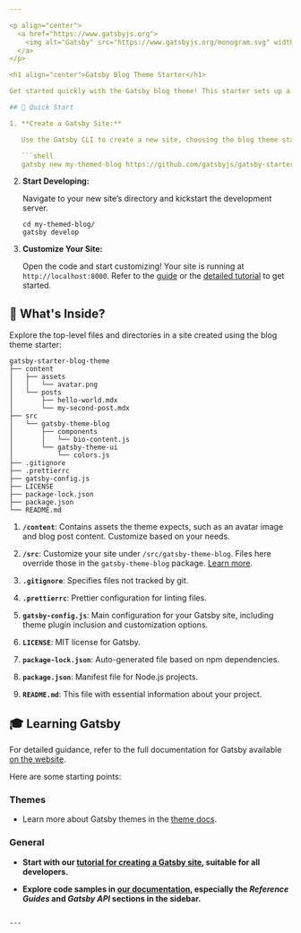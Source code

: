 ```yaml
---

<p align="center">
  <a href="https://www.gatsbyjs.org">
    <img alt="Gatsby" src="https://www.gatsbyjs.org/monogram.svg" width="60" />
  </a>
</p>

<h1 align="center">Gatsby Blog Theme Starter</h1>

Get started quickly with the Gatsby blog theme! This starter sets up a new Gatsby site preconfigured to seamlessly work with the [official Gatsby blog theme](https://www.npmjs.com/package/gatsby-theme-blog).

## 🚀 Quick Start

1. **Create a Gatsby Site:**

   Use the Gatsby CLI to create a new site, choosing the blog theme starter.

   ```shell
   gatsby new my-themed-blog https://github.com/gatsbyjs/gatsby-starter-blog-theme
   ```

2. **Start Developing:**

   Navigate to your new site’s directory and kickstart the development server.

   ```shell
   cd my-themed-blog/
   gatsby develop
   ```

3. **Customize Your Site:**

   Open the code and start customizing! Your site is running at `http://localhost:8000`. Refer to the [guide](https://gatsbyjs.org/docs/themes/using-a-gatsby-theme) or the [detailed tutorial](https://gatsbyjs.org/tutorial/using-a-theme) to get started.

## 🧐 What's Inside?

Explore the top-level files and directories in a site created using the blog theme starter:

```text
gatsby-starter-blog-theme
├── content
│   ├── assets
│   │   └── avatar.png
│   └── posts
│       ├── hello-world.mdx
│       └── my-second-post.mdx
├── src
│   └── gatsby-theme-blog
│       ├── components
│       │   └── bio-content.js
│       └── gatsby-theme-ui
│           └── colors.js
├── .gitignore
├── .prettierrc
├── gatsby-config.js
├── LICENSE
├── package-lock.json
├── package.json
└── README.md
```

1. **`/content`**: Contains assets the theme expects, such as an avatar image and blog post content. Customize based on your needs.

2. **`/src`**: Customize your site under `/src/gatsby-theme-blog`. Files here override those in the `gatsby-theme-blog` package. [Learn more](https://gatsbyjs.org/docs/themes/using-a-gatsby-theme).

3. **`.gitignore`**: Specifies files not tracked by git.

4. **`.prettierrc`**: Prettier configuration for linting files.

5. **`gatsby-config.js`**: Main configuration for your Gatsby site, including theme plugin inclusion and customization options.

6. **`LICENSE`**: MIT license for Gatsby.

7. **`package-lock.json`**: Auto-generated file based on npm dependencies.

8. **`package.json`**: Manifest file for Node.js projects.

9. **`README.md`**: This file with essential information about your project.

## 🎓 Learning Gatsby

For detailed guidance, refer to the full documentation for Gatsby available [on the website](https://www.gatsbyjs.org/).

Here are some starting points:

### Themes

- Learn more about Gatsby themes in the [theme docs](https://www.gatsbyjs.org/docs/themes/).

### General

- **Start with our [tutorial for creating a Gatsby site](https://www.gatsbyjs.org/tutorial/), suitable for all developers.**

- **Explore code samples in [our documentation](https://www.gatsbyjs.org/docs/), especially the _Reference Guides_ and _Gatsby API_ sections in the sidebar.**
```

---
```

